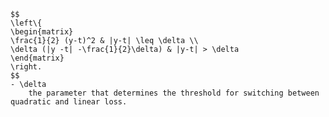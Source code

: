 
    $$
    \left\{
    \begin{matrix}
    \frac{1}{2} (y-t)^2 & |y-t| \leq \delta \\
    \delta (|y -t| -\frac{1}{2}\delta) & |y-t| > \delta
    \end{matrix}
    \right.
    $$
    - \delta
        the parameter that determines the threshold for switching between quadratic and linear loss.